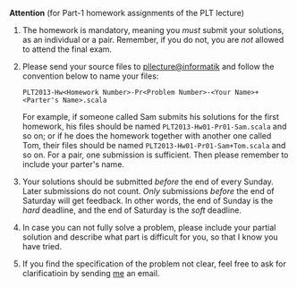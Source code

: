 **Attention** (for Part-1 homework assignments of the PLT lecture)

1. The homework is mandatory, meaning you _must_ submit your solutions, as an
   individual or a pair.  Remember, if you do not, you are _not_ allowed to
   attend the final exam.

2. Please send your source files to
   <a href="mailto:pllecture@informatik.uni-marburg.de">pllecture@informatik</a>
   and follow the convention below to name your files:

    ```
    PLT2013-Hw<Homework Number>-Pr<Problem Number>-<Your Name>+<Parter's Name>.scala
    ```

    For example, if someone called Sam submits his solutions for the first
    homework, his files should be named `PLT2013-Hw01-Pr01-Sam.scala` and so
    on; or if he does the homework together with another one called Tom, their
    files should be named `PLT2013-Hw01-Pr01-Sam+Tom.scala` and so on.  For a
    pair, one submission is sufficient.  Then please remember to include your
    parter's name.

3. Your solutions should be submitted _before_ the end of every Sunday.  Later
   submissions do not count.  _Only_ submissions _before_ the end of Saturday
   will get feedback.  In other words, the end of Sunday is the _hard_
   deadline, and the end of Saturday is the _soft_ deadline.

4. In case you can not fully solve a problem, please include your partial
   solution and describe what part is difficult for you, so that I know you
   have tried.

5. If you find the specification of the problem not clear, feel free to ask for
   clarificatioin by sending
   <a href="mailto:day@informatik.uni-marburg.de">me</a> an email.

